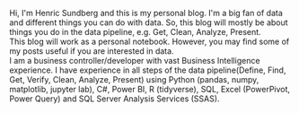 <!--
.. title: About me
.. slug: about-me
.. date: 2019-03-13 20:44:54 UTC
.. tags: 
.. category: 
.. link: 
.. description: 
.. type: text
-->

Hi, I'm Henric Sundberg and this is my personal blog. I'm a big fan of data and different things you can do with data. So, this blog will mostly be about things you do in the data pipeline, e.g. Get, Clean, Analyze, Present.
<br>
This blog will work as a personal notebook. However, you may find some of my posts useful if you are interested in data.
<br>I am a business controller/developer with vast Business Intelligence experience. I have experience in all steps of the data pipeline(Define, Find, Get, Verify, Clean, Analyze, Present) using Python (pandas, numpy, matplotlib, jupyter lab), C#, Power BI, R (tidyverse), SQL, Excel (PowerPivot, Power Query) and SQL Server Analysis Services (SSAS).